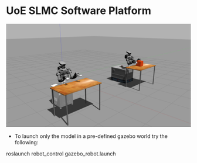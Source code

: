 # UoE SLMC Software Platform

![Alt text](/pics/multi_robots.png "Multi Robots")

- To launch only the model in a pre-defined gazebo world try the following:

roslaunch robot_control gazebo_robot.launch
